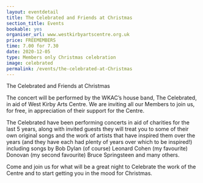 ```yaml
---
layout: eventdetail
title: The Celebrated and Friends at Christmas
section_title: Events
bookable: yes
organiser_url: www.westkirbyartscentre.org.uk
price: FREEMEMBERS
time: 7.00 for 7.30
date: 2020-12-05
type: Members only Christmas celebration
image: celebrated
permalink: /events/the-celebrated-at-Christmas
---
```


The Celebrated and Friends at Christmas

The concert will be performed by the WKAC’s house band, The Celebrated, in aid of West Kirby Arts Centre. We are inviting all our Members to join us, for free, in appreciation of their support for the Centre.

The Celebrated have been performing concerts in aid of charities for the last 5 years, along with invited guests they will treat you to some of their own original songs and the work of artists that have inspired them over the years (and they have each had plenty of years over which to be inspired!) including songs by Bob Dylan (of course) Leonard Cohen (my favourite) Donovan (my second favourite) Bruce Springsteen and many others.

Come and join us for what will be a great night to Celebrate the work of the Centre and to start getting you in the mood for Christmas.
